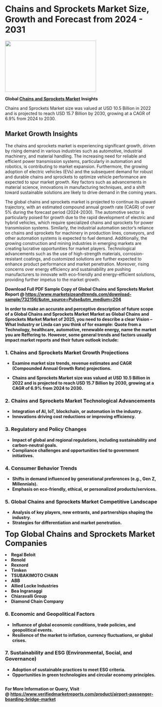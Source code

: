 <H1>Chains and Sprockets Market Size, Growth and Forecast from 2024 - 2031</H1><img class="aligncenter size-medium wp-image-584254" src="https://thirdeyenews.in/wp-content/uploads/2024/09/Global-Market-Research-300x168.jpeg" alt="" width="300" height="168" /><p><strong>Global&nbsp;<a href="https://www.marketsizeandtrends.com/download-sample/732156/&amp;utm_source=Pulse&amp;utm_medium=204">Chains and Sprockets Market</a> Insights</strong></p><p>Chains and Sprockets Market size was valued at USD 10.5 Billion in 2022 and is projected to reach USD 15.7 Billion by 2030, growing at a CAGR of 6.9% from 2024 to 2030.</p><p><h2>Market Growth Insights</h2> <p>The chains and sprockets market is experiencing significant growth, driven by rising demand in various industries such as automotive, industrial machinery, and material handling. The increasing need for reliable and efficient power transmission systems, particularly in automation and robotics, is contributing to market expansion. Furthermore, the growing adoption of electric vehicles (EVs) and the subsequent demand for robust and durable chains and sprockets to optimize vehicle performance are expected to spur market growth. Key factors such as advancements in material science, innovations in manufacturing techniques, and a shift toward sustainable solutions are likely to drive demand in the coming years.</p> <p><strong></strong></p> <p>The global chains and sprockets market is projected to continue its upward trajectory, with an estimated compound annual growth rate (CAGR) of over 5% during the forecast period (2024-2030). The automotive sector is particularly poised for growth due to the rapid development of electric and hybrid vehicles, which require specialized chains and sprockets for power transmission systems. Similarly, the industrial automation sector’s reliance on chains and sprockets for machinery in production lines, conveyors, and other automation systems is expected to fuel demand. Additionally, the growing construction and mining industries in emerging markets are creating lucrative opportunities for market players. Technological advancements such as the use of high-strength materials, corrosion-resistant coatings, and customized solutions are further expected to enhance product performance and market penetration. Moreover, rising concerns over energy efficiency and sustainability are pushing manufacturers to innovate with eco-friendly and energy-efficient solutions, providing further impetus to the market growth.</p> <p><strong></p><p><span class=""><strong>Download Full PDF Sample Copy of Global Chains and Sprockets Market Report</strong> @ <a href="https://www.marketsizeandtrends.com/download-sample/732156/&amp;utm_source=Pulse&amp;utm_medium=204" target="_blank">https://www.marketsizeandtrends.com/download-sample/732156/&amp;utm_source=Pulse&amp;utm_medium=204</a></span></p><p>In order to make an accurate and perceptive description of future scope of a Global&nbsp;Chains and Sprockets Market Market as Global&nbsp;Chains and Sprockets Market Market of 2025, you need to describe a clear Vision &ndash; What Industry or Linda can you think of for example: Quote from a Technology, healthcare, automotive, renewable energy, name the market you are Reffering to. However, some general trends and factors usually impact market reports and their future outlook include:</p><h3>1.&nbsp;<strong>Chains and Sprockets Market Growth Projections</strong></h3><ul><li>Examine market size trends, revenue estimates and CAGR (Compounded Annual Growth Rate) projections.</li><li><p>Chains and Sprockets Market size was valued at USD 10.5 Billion in 2022 and is projected to reach USD 15.7 Billion by 2030, growing at a CAGR of 6.9% from 2024 to 2030.</p></li></ul><h3>2.&nbsp;<strong>Chains and Sprockets Market Technological Advancements</strong></h3><ul><li>Integration of AI, IoT, blockchain, or automation in the industry.</li><li>Innovations driving cost reductions or improving efficiency.</li></ul><h3>3.&nbsp;<strong>Regulatory and Policy Changes</strong></h3><ul><li>Impact of global and regional regulations, including sustainability and carbon-neutral goals.</li><li>Compliance challenges and opportunities tied to government initiatives.</li></ul><h3>4.&nbsp;<strong>Consumer Behavior Trends</strong></h3><ul><li>Shifts in demand influenced by generational preferences (e.g., Gen Z, Millennials).</li><li>Emphasis on eco-friendly, ethical, or personalized products/services.</li></ul><h3>5.&nbsp;<strong>Global Chains and Sprockets Market Competitive Landscape</strong></h3><ul><li>Analysis of key players, new entrants, and partnerships shaping the industry.</li><li>Strategies for differentiation and market penetration.</li></ul><p data-pm-slice="1 1 []"><span style="color: inherit; font-family: inherit; font-size: 25px;">Top Global Chains and Sprockets Market Companies</span></p><div class="" data-test-id=""><p><li>Regal Beloit</li><li> Renold</li><li> Rexnord</li><li> Timken</li><li> TSUBAKIMOTO CHAIN</li><li> ABB</li><li> Allied Locke Industries</li><li> Bea Ingranaggi</li><li> Chiaravalli Group</li><li> Diamond Chain Company</li></p></div><h3>6.&nbsp;<strong>Economic and Geopolitical Factors</strong></h3><ul><li>Influence of global economic conditions, trade policies, and geopolitical events.</li><li>Resilience of the market to inflation, currency fluctuations, or global crises.</li></ul><h3>7.&nbsp;<strong>Sustainability and ESG (Environmental, Social, and Governance)</strong></h3><ul><li>Adoption of sustainable practices to meet ESG criteria.</li><li>Opportunities in green technologies and circular economy principles.</li></ul><h2><strong style="font-size: 14px;">For More Information or Query, Visit @&nbsp;</strong><a style="background-color: #ffffff; font-size: 14px;" href="https://www.marketsizeandtrends.com/report/chains-and-sprockets-market/" target="_blank">https://www.verifiedmarketreports.com/product/airport-passenger-boarding-bridge-market</a></h2>
